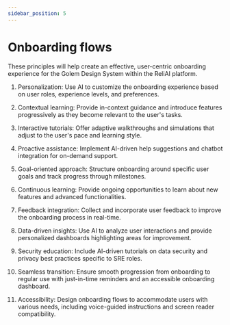 ```yaml
---
sidebar_position: 5
---
```


# Onboarding flows

These principles will help create an effective, user-centric onboarding experience for the Golem Design System within the ReliAI platform.

1. Personalization: Use AI to customize the onboarding experience based on user roles, experience levels, and preferences.

2. Contextual learning: Provide in-context guidance and introduce features progressively as they become relevant to the user's tasks.

3. Interactive tutorials: Offer adaptive walkthroughs and simulations that adjust to the user's pace and learning style.

4. Proactive assistance: Implement AI-driven help suggestions and chatbot integration for on-demand support.

5. Goal-oriented approach: Structure onboarding around specific user goals and track progress through milestones.

6. Continuous learning: Provide ongoing opportunities to learn about new features and advanced functionalities.

7. Feedback integration: Collect and incorporate user feedback to improve the onboarding process in real-time.

8. Data-driven insights: Use AI to analyze user interactions and provide personalized dashboards highlighting areas for improvement.

9. Security education: Include AI-driven tutorials on data security and privacy best practices specific to SRE roles.

10. Seamless transition: Ensure smooth progression from onboarding to regular use with just-in-time reminders and an accessible onboarding dashboard.

11. Accessibility: Design onboarding flows to accommodate users with various needs, including voice-guided instructions and screen reader compatibility.


